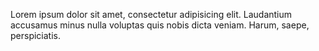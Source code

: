 Lorem ipsum dolor sit amet, consectetur adipisicing elit. Laudantium accusamus minus nulla voluptas quis nobis dicta veniam. Harum, saepe, perspiciatis.